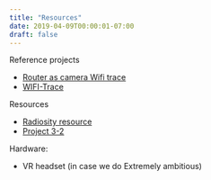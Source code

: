 ```yaml
---
title: "Resources"
date: 2019-04-09T00:00:01-07:00
draft: false
---
```

Reference projects

* [Router as camera Wifi trace](https://www.sciencealert.com/a-physicist-has-calculated-the-best-place-to-put-your-router)
* [WIFI-Trace](https://github.com/SoleSensei/WiFi-Trace)

Resources

* [Radiosity resource](http://www.cs.bath.ac.uk/~pjw/NOTES/75-ACG/ch5-radiosity.pdf)
* [Project 3-2](https://cs184.eecs.berkeley.edu/sp19/article/26/assignment-3-2-pathtracer-2)

Hardware:

* VR headset (in case we do Extremely ambitious)
